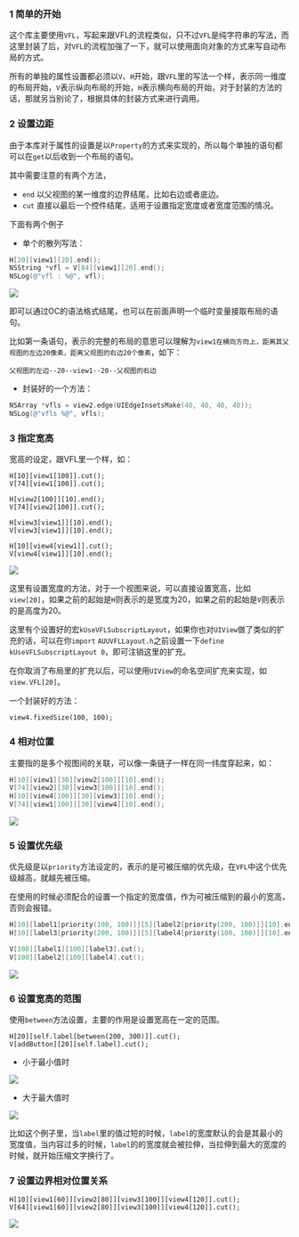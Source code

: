 ### 1 简单的开始

这个库主要使用`VFL`，写起来跟VFL的流程类似，只不过`VFL`是纯字符串的写法，而这里封装了后，对`VFL`的流程加强了一下，就可以使用面向对象的方式来写自动布局的方式。

所有的单独的属性设置都必须以`V`、`H`开始，跟`VFL`里的写法一个样，表示同一维度的布局开始，`V`表示纵向布局的开始，`H`表示横向布局的开始，对于封装的方法的话，那就另当别论了，根据具体的封装方式来进行调用。

### 2 设置边距 

由于本库对于属性的设置是以`Property`的方式来实现的，所以每个单独的语句都可以在`get`以后收到一个布局的语句。

其中需要注意的有两个方法，

* `end` 以父视图的某一维度的边界结尾，比如右边或者底边。
* `cut` 直接以最后一个控件结尾，适用于设置指定宽度或者宽度范围的情况。



下面有两个例子

- 单个的散列写法：

```objective-c
H[20][view1][20].end();
NSString *vfl = V[84][view1][20].end();
NSLog(@"vfl : %@", vfl);
```

![](Pictures/c02.png)

即可以通过OC的语法格式结尾，也可以在前面声明一个临时变量接取布局的语句。

比如第一条语句，表示的完整的布局的意思可以理解为`view1在横向方向上，距离其父视图的左边20像素，距离父视图的右边20个像素`，如下：

```
父视图的左边--20--view1--20--父视图的右边
```

- 封装好的一个方法：

```objective-c
NSArray *vfls = view2.edge(UIEdgeInsetsMake(40, 40, 40, 40));
NSLog(@"vfls %@", vfls);
```

### 3 指定宽高

宽高的设定，跟VFL里一个样，如：

```
H[10][view1[100]].cut();
V[74][view1[100]].cut();

H[view2[100]][10].end();
V[74][view2[100]].cut();

H[view3[view1]][10].end();
V[view3[view1]][10].end();

H[10][view4[view1]].cut();
V[view4[view1]][10].end();
```

![](Pictures/c03.png)

这里有设置宽度的方法，对于一个视图来说，可以直接设置宽高，比如 `view[20]`，如果之前的起始是`H`则表示的是宽度为20，如果之前的起始是`V`则表示的是高度为20。

这里有个设置好的宏`kUseVFLSubscriptLayout`，如果你也对`UIView`做了类似的扩充的话，可以在你`import` `AUUVFLLayout.h`之前设置一下`define kUseVFLSubscriptLayout 0`，即可注销这里的扩充。

在你取消了布局里的扩充以后，可以使用`UIView`的命名空间扩充来实现，如`view.VFL[20]`。

一个封装好的方法：

```
view4.fixedSize(100, 100);
```

### 4 相对位置

主要指的是多个视图间的关联，可以像一条链子一样在同一纬度穿起来，如：

```objective-c
H[10][view1][30][view2[100]][10].end();
V[74][view2][30][view3[100]][10].end();
H[10][view4[100]][30][view3][10].end();
V[74][view1[100]][30][view4][10].end();
```

![](Pictures/c04.png)

### 5 设置优先级

优先级是以`priority`方法设定的，表示的是可被压缩的优先级，在`VFL`中这个优先级越高，就越先被压缩。

在使用的时候必须配合的设置一个指定的宽度值，作为可被压缩到的最小的宽高，否则会报错。

```objective-c
H[10][label1[priority(100, 100)]][5][label2[priority(200, 100)]][10].end();
H[10][label3[priority(200, 100)]][5][label4[priority(100, 100)]][10].end();

V[100][label1][100][label3].cut();
V[100][label2][100][label4].cut();
```

![](Pictures/c05.png)

### 6 设置宽高的范围

使用`between`方法设置，主要的作用是设置宽高在一定的范围。

```
H[20][self.label[between(200, 300)]].cut();
V[addButton][20][self.label].cut();
```

* 小于最小值时

![](Pictures/c06_01.png)

* 大于最大值时

![](Pictures/c06_02.png)

比如这个例子里，当`label`里的值过短的时候，`label`的宽度默认的会是其最小的宽度值，当内容过多的时候，`label`的的宽度就会被拉伸，当拉伸到最大的宽度的时候，就开始压缩文字换行了。

### 7 设置边界相对位置关系

```
H[10][view1[60]][view2[80]][view3[100]][view4[120]].cut();
V[64][view1[60]][view2[80]][view3[100]][view4[120]].cut();
```

![](Pictures/c08_01.png)
